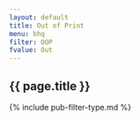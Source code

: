 ```yaml
---
layout: default
title: Out of Print
menu: bhq
filter: OOP
fvalue: Out
---
```


## {{ page.title }}

{% include pub-filter-type.md %} 